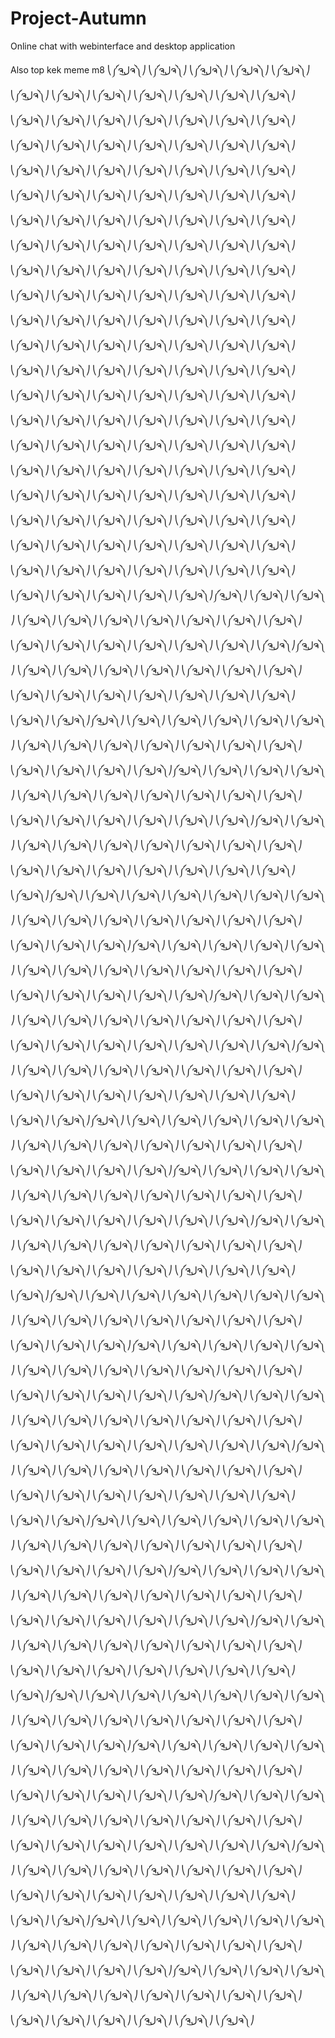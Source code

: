 # Project-Autumn
Online chat with webinterface and desktop application

Also top kek meme m8 ⎝༼ຈل͜ຈ༽⎠ ⎝༼ຈل͜ຈ༽⎠ ⎝༼ຈل͜ຈ༽⎠ ⎝༼ຈل͜ຈ༽⎠ ⎝༼ຈل͜ຈ༽⎠ ⎝༼ຈل͜ຈ༽⎠ ⎝༼ຈل͜ຈ༽⎠ ⎝༼ຈل͜ຈ༽⎠ ⎝༼ຈل͜ຈ༽⎠ ⎝༼ຈل͜ຈ༽⎠ ⎝༼ຈل͜ຈ༽⎠ ⎝༼ຈل͜ຈ༽⎠ ⎝༼ຈل͜ຈ༽⎠ ⎝༼ຈل͜ຈ༽⎠ ⎝༼ຈل͜ຈ༽⎠ ⎝༼ຈل͜ຈ༽⎠ ⎝༼ຈل͜ຈ༽⎠ ⎝༼ຈل͜ຈ༽⎠ ⎝༼ຈل͜ຈ༽⎠ ⎝༼ຈل͜ຈ༽⎠ ⎝༼ຈل͜ຈ༽⎠ ⎝༼ຈل͜ຈ༽⎠ ⎝༼ຈل͜ຈ༽⎠ ⎝༼ຈل͜ຈ༽⎠ ⎝༼ຈل͜ຈ༽⎠ ⎝༼ຈل͜ຈ༽⎠ ⎝༼ຈل͜ຈ༽⎠ ⎝༼ຈل͜ຈ༽⎠ ⎝༼ຈل͜ຈ༽⎠ ⎝༼ຈل͜ຈ༽⎠ ⎝༼ຈل͜ຈ༽⎠ ⎝༼ຈل͜ຈ༽⎠ ⎝༼ຈل͜ຈ༽⎠ ⎝༼ຈل͜ຈ༽⎠ ⎝༼ຈل͜ຈ༽⎠ ⎝༼ຈل͜ຈ༽⎠ ⎝༼ຈل͜ຈ༽⎠ ⎝༼ຈل͜ຈ༽⎠ ⎝༼ຈل͜ຈ༽⎠ ⎝༼ຈل͜ຈ༽⎠ ⎝༼ຈل͜ຈ༽⎠ ⎝༼ຈل͜ຈ༽⎠ ⎝༼ຈل͜ຈ༽⎠ ⎝༼ຈل͜ຈ༽⎠ ⎝༼ຈل͜ຈ༽⎠ ⎝༼ຈل͜ຈ༽⎠ ⎝༼ຈل͜ຈ༽⎠ ⎝༼ຈل͜ຈ༽⎠ ⎝༼ຈل͜ຈ༽⎠ ⎝༼ຈل͜ຈ༽⎠ ⎝༼ຈل͜ຈ༽⎠ ⎝༼ຈل͜ຈ༽⎠ ⎝༼ຈل͜ຈ༽⎠ ⎝༼ຈل͜ຈ༽⎠ ⎝༼ຈل͜ຈ༽⎠ ⎝༼ຈل͜ຈ༽⎠ ⎝༼ຈل͜ຈ༽⎠ ⎝༼ຈل͜ຈ༽⎠ ⎝༼ຈل͜ຈ༽⎠ ⎝༼ຈل͜ຈ༽⎠ ⎝༼ຈل͜ຈ༽⎠ ⎝༼ຈل͜ຈ༽⎠ ⎝༼ຈل͜ຈ༽⎠ ⎝༼ຈل͜ຈ༽⎠ ⎝༼ຈل͜ຈ༽⎠ ⎝༼ຈل͜ຈ༽⎠ ⎝༼ຈل͜ຈ༽⎠ ⎝༼ຈل͜ຈ༽⎠ ⎝༼ຈل͜ຈ༽⎠ ⎝༼ຈل͜ຈ༽⎠ ⎝༼ຈل͜ຈ༽⎠ ⎝༼ຈل͜ຈ༽⎠ ⎝༼ຈل͜ຈ༽⎠ ⎝༼ຈل͜ຈ༽⎠ ⎝༼ຈل͜ຈ༽⎠ ⎝༼ຈل͜ຈ༽⎠ ⎝༼ຈل͜ຈ༽⎠ ⎝༼ຈل͜ຈ༽⎠ ⎝༼ຈل͜ຈ༽⎠ ⎝༼ຈل͜ຈ༽⎠ ⎝༼ຈل͜ຈ༽⎠ ⎝༼ຈل͜ຈ༽⎠ ⎝༼ຈل͜ຈ༽⎠ ⎝༼ຈل͜ຈ༽⎠ ⎝༼ຈل͜ຈ༽⎠ ⎝༼ຈل͜ຈ༽⎠ ⎝༼ຈل͜ຈ༽⎠ ⎝༼ຈل͜ຈ༽⎠ ⎝༼ຈل͜ຈ༽⎠ ⎝༼ຈل͜ຈ༽⎠ ⎝༼ຈل͜ຈ༽⎠ ⎝༼ຈل͜ຈ༽⎠ ⎝༼ຈل͜ຈ༽⎠ ⎝༼ຈل͜ຈ༽⎠ ⎝༼ຈل͜ຈ༽⎠ ⎝༼ຈل͜ຈ༽⎠ ⎝༼ຈل͜ຈ༽⎠ ⎝༼ຈل͜ຈ༽⎠ ⎝༼ຈل͜ຈ༽⎠ ⎝༼ຈل͜ຈ༽⎠ ⎝༼ຈل͜ຈ༽⎠ ⎝༼ຈل͜ຈ༽⎠ ⎝༼ຈل͜ຈ༽⎠ ⎝༼ຈل͜ຈ༽⎠ ⎝༼ຈل͜ຈ༽⎠ ⎝༼ຈل͜ຈ༽⎠ ⎝༼ຈل͜ຈ༽⎠ ⎝༼ຈل͜ຈ༽⎠ ⎝༼ຈل͜ຈ༽⎠ ⎝༼ຈل͜ຈ༽⎠ ⎝༼ຈل͜ຈ༽⎠ ⎝༼ຈل͜ຈ༽⎠ ⎝༼ຈل͜ຈ༽⎠ ⎝༼ຈل͜ຈ༽⎠ ⎝༼ຈل͜ຈ༽⎠ ⎝༼ຈل͜ຈ༽⎠ ⎝༼ຈل͜ຈ༽⎠ ⎝༼ຈل͜ຈ༽⎠ ⎝༼ຈل͜ຈ༽⎠ ⎝༼ຈل͜ຈ༽⎠ ⎝༼ຈل͜ຈ༽⎠ ⎝༼ຈل͜ຈ༽⎠ ⎝༼ຈل͜ຈ༽⎠ ⎝༼ຈل͜ຈ༽⎠ ⎝༼ຈل͜ຈ༽⎠ ⎝༼ຈل͜ຈ༽⎠ ⎝༼ຈل͜ຈ༽⎠ ⎝༼ຈل͜ຈ༽⎠ ⎝༼ຈل͜ຈ༽⎠ ⎝༼ຈل͜ຈ༽⎠ ⎝༼ຈل͜ຈ༽⎠ ⎝༼ຈل͜ຈ༽⎠ ⎝༼ຈل͜ຈ༽⎠ ⎝༼ຈل͜ຈ༽⎠ ⎝༼ຈل͜ຈ༽⎠ ⎝༼ຈل͜ຈ༽⎠ ⎝༼ຈل͜ຈ༽⎠ ⎝༼ຈل͜ຈ༽⎠ ⎝༼ຈل͜ຈ༽⎠ ⎝༼ຈل͜ຈ༽⎠ ⎝༼ຈل͜ຈ༽⎠ ⎝༼ຈل͜ຈ༽⎠ ⎝༼ຈل͜ຈ༽⎠ ⎝༼ຈل͜ຈ༽⎠ ⎝༼ຈل͜ຈ༽⎠ ⎝༼ຈل͜ຈ༽⎠ ⎝༼ຈل͜ຈ༽⎠ ⎝༼ຈل͜ຈ༽⎠ ⎝༼ຈل͜ຈ༽⎠ ⎝༼ຈل͜ຈ༽⎠༼ຈل͜ຈ༽⎠ ⎝༼ຈل͜ຈ༽⎠ ⎝༼ຈل͜ຈ༽⎠ ⎝༼ຈل͜ຈ༽⎠ ⎝༼ຈل͜ຈ༽⎠ ⎝༼ຈل͜ຈ༽⎠ ⎝༼ຈل͜ຈ༽⎠ ⎝༼ຈل͜ຈ༽⎠ ⎝༼ຈل͜ຈ༽⎠ ⎝༼ຈل͜ຈ༽⎠ ⎝༼ຈل͜ຈ༽⎠ ⎝༼ຈل͜ຈ༽⎠ ⎝༼ຈل͜ຈ༽⎠ ⎝༼ຈل͜ຈ༽⎠ ⎝༼ຈل͜ຈ༽⎠ ⎝༼ຈل͜ຈ༽⎠ ⎝༼ຈل͜ຈ༽⎠༼ຈل͜ຈ༽⎠ ⎝༼ຈل͜ຈ༽⎠ ⎝༼ຈل͜ຈ༽⎠ ⎝༼ຈل͜ຈ༽⎠ ⎝༼ຈل͜ຈ༽⎠ ⎝༼ຈل͜ຈ༽⎠ ⎝༼ຈل͜ຈ༽⎠ ⎝༼ຈل͜ຈ༽⎠ ⎝༼ຈل͜ຈ༽⎠ ⎝༼ຈل͜ຈ༽⎠ ⎝༼ຈل͜ຈ༽⎠ ⎝༼ຈل͜ຈ༽⎠ ⎝༼ຈل͜ຈ༽⎠ ⎝༼ຈل͜ຈ༽⎠ ⎝༼ຈل͜ຈ༽⎠ ⎝༼ຈل͜ຈ༽⎠ ⎝༼ຈل͜ຈ༽⎠༼ຈل͜ຈ༽⎠ ⎝༼ຈل͜ຈ༽⎠ ⎝༼ຈل͜ຈ༽⎠ ⎝༼ຈل͜ຈ༽⎠ ⎝༼ຈل͜ຈ༽⎠ ⎝༼ຈل͜ຈ༽⎠ ⎝༼ຈل͜ຈ༽⎠ ⎝༼ຈل͜ຈ༽⎠ ⎝༼ຈل͜ຈ༽⎠ ⎝༼ຈل͜ຈ༽⎠ ⎝༼ຈل͜ຈ༽⎠ ⎝༼ຈل͜ຈ༽⎠ ⎝༼ຈل͜ຈ༽⎠ ⎝༼ຈل͜ຈ༽⎠ ⎝༼ຈل͜ຈ༽⎠ ⎝༼ຈل͜ຈ༽⎠ ⎝༼ຈل͜ຈ༽⎠༼ຈل͜ຈ༽⎠ ⎝༼ຈل͜ຈ༽⎠ ⎝༼ຈل͜ຈ༽⎠ ⎝༼ຈل͜ຈ༽⎠ ⎝༼ຈل͜ຈ༽⎠ ⎝༼ຈل͜ຈ༽⎠ ⎝༼ຈل͜ຈ༽⎠ ⎝༼ຈل͜ຈ༽⎠ ⎝༼ຈل͜ຈ༽⎠ ⎝༼ຈل͜ຈ༽⎠ ⎝༼ຈل͜ຈ༽⎠ ⎝༼ຈل͜ຈ༽⎠ ⎝༼ຈل͜ຈ༽⎠ ⎝༼ຈل͜ຈ༽⎠ ⎝༼ຈل͜ຈ༽⎠ ⎝༼ຈل͜ຈ༽⎠ ⎝༼ຈل͜ຈ༽⎠༼ຈل͜ຈ༽⎠ ⎝༼ຈل͜ຈ༽⎠ ⎝༼ຈل͜ຈ༽⎠ ⎝༼ຈل͜ຈ༽⎠ ⎝༼ຈل͜ຈ༽⎠ ⎝༼ຈل͜ຈ༽⎠ ⎝༼ຈل͜ຈ༽⎠ ⎝༼ຈل͜ຈ༽⎠ ⎝༼ຈل͜ຈ༽⎠ ⎝༼ຈل͜ຈ༽⎠ ⎝༼ຈل͜ຈ༽⎠ ⎝༼ຈل͜ຈ༽⎠ ⎝༼ຈل͜ຈ༽⎠ ⎝༼ຈل͜ຈ༽⎠ ⎝༼ຈل͜ຈ༽⎠ ⎝༼ຈل͜ຈ༽⎠ ⎝༼ຈل͜ຈ༽⎠༼ຈل͜ຈ༽⎠ ⎝༼ຈل͜ຈ༽⎠ ⎝༼ຈل͜ຈ༽⎠ ⎝༼ຈل͜ຈ༽⎠ ⎝༼ຈل͜ຈ༽⎠ ⎝༼ຈل͜ຈ༽⎠ ⎝༼ຈل͜ຈ༽⎠ ⎝༼ຈل͜ຈ༽⎠ ⎝༼ຈل͜ຈ༽⎠ ⎝༼ຈل͜ຈ༽⎠ ⎝༼ຈل͜ຈ༽⎠ ⎝༼ຈل͜ຈ༽⎠ ⎝༼ຈل͜ຈ༽⎠ ⎝༼ຈل͜ຈ༽⎠ ⎝༼ຈل͜ຈ༽⎠ ⎝༼ຈل͜ຈ༽⎠ ⎝༼ຈل͜ຈ༽⎠༼ຈل͜ຈ༽⎠ ⎝༼ຈل͜ຈ༽⎠ ⎝༼ຈل͜ຈ༽⎠ ⎝༼ຈل͜ຈ༽⎠ ⎝༼ຈل͜ຈ༽⎠ ⎝༼ຈل͜ຈ༽⎠ ⎝༼ຈل͜ຈ༽⎠ ⎝༼ຈل͜ຈ༽⎠ ⎝༼ຈل͜ຈ༽⎠ ⎝༼ຈل͜ຈ༽⎠ ⎝༼ຈل͜ຈ༽⎠ ⎝༼ຈل͜ຈ༽⎠ ⎝༼ຈل͜ຈ༽⎠ ⎝༼ຈل͜ຈ༽⎠ ⎝༼ຈل͜ຈ༽⎠ ⎝༼ຈل͜ຈ༽⎠ ⎝༼ຈل͜ຈ༽⎠༼ຈل͜ຈ༽⎠ ⎝༼ຈل͜ຈ༽⎠ ⎝༼ຈل͜ຈ༽⎠ ⎝༼ຈل͜ຈ༽⎠ ⎝༼ຈل͜ຈ༽⎠ ⎝༼ຈل͜ຈ༽⎠ ⎝༼ຈل͜ຈ༽⎠ ⎝༼ຈل͜ຈ༽⎠ ⎝༼ຈل͜ຈ༽⎠ ⎝༼ຈل͜ຈ༽⎠ ⎝༼ຈل͜ຈ༽⎠ ⎝༼ຈل͜ຈ༽⎠ ⎝༼ຈل͜ຈ༽⎠ ⎝༼ຈل͜ຈ༽⎠ ⎝༼ຈل͜ຈ༽⎠ ⎝༼ຈل͜ຈ༽⎠ ⎝༼ຈل͜ຈ༽⎠༼ຈل͜ຈ༽⎠ ⎝༼ຈل͜ຈ༽⎠ ⎝༼ຈل͜ຈ༽⎠ ⎝༼ຈل͜ຈ༽⎠ ⎝༼ຈل͜ຈ༽⎠ ⎝༼ຈل͜ຈ༽⎠ ⎝༼ຈل͜ຈ༽⎠ ⎝༼ຈل͜ຈ༽⎠ ⎝༼ຈل͜ຈ༽⎠ ⎝༼ຈل͜ຈ༽⎠ ⎝༼ຈل͜ຈ༽⎠ ⎝༼ຈل͜ຈ༽⎠ ⎝༼ຈل͜ຈ༽⎠ ⎝༼ຈل͜ຈ༽⎠ ⎝༼ຈل͜ຈ༽⎠ ⎝༼ຈل͜ຈ༽⎠ ⎝༼ຈل͜ຈ༽⎠༼ຈل͜ຈ༽⎠ ⎝༼ຈل͜ຈ༽⎠ ⎝༼ຈل͜ຈ༽⎠ ⎝༼ຈل͜ຈ༽⎠ ⎝༼ຈل͜ຈ༽⎠ ⎝༼ຈل͜ຈ༽⎠ ⎝༼ຈل͜ຈ༽⎠ ⎝༼ຈل͜ຈ༽⎠ ⎝༼ຈل͜ຈ༽⎠ ⎝༼ຈل͜ຈ༽⎠ ⎝༼ຈل͜ຈ༽⎠ ⎝༼ຈل͜ຈ༽⎠ ⎝༼ຈل͜ຈ༽⎠ ⎝༼ຈل͜ຈ༽⎠ ⎝༼ຈل͜ຈ༽⎠ ⎝༼ຈل͜ຈ༽⎠ ⎝༼ຈل͜ຈ༽⎠༼ຈل͜ຈ༽⎠ ⎝༼ຈل͜ຈ༽⎠ ⎝༼ຈل͜ຈ༽⎠ ⎝༼ຈل͜ຈ༽⎠ ⎝༼ຈل͜ຈ༽⎠ ⎝༼ຈل͜ຈ༽⎠ ⎝༼ຈل͜ຈ༽⎠ ⎝༼ຈل͜ຈ༽⎠ ⎝༼ຈل͜ຈ༽⎠ ⎝༼ຈل͜ຈ༽⎠ ⎝༼ຈل͜ຈ༽⎠ ⎝༼ຈل͜ຈ༽⎠ ⎝༼ຈل͜ຈ༽⎠ ⎝༼ຈل͜ຈ༽⎠ ⎝༼ຈل͜ຈ༽⎠ ⎝༼ຈل͜ຈ༽⎠ ⎝༼ຈل͜ຈ༽⎠༼ຈل͜ຈ༽⎠ ⎝༼ຈل͜ຈ༽⎠ ⎝༼ຈل͜ຈ༽⎠ ⎝༼ຈل͜ຈ༽⎠ ⎝༼ຈل͜ຈ༽⎠ ⎝༼ຈل͜ຈ༽⎠ ⎝༼ຈل͜ຈ༽⎠ ⎝༼ຈل͜ຈ༽⎠ ⎝༼ຈل͜ຈ༽⎠ ⎝༼ຈل͜ຈ༽⎠ ⎝༼ຈل͜ຈ༽⎠ ⎝༼ຈل͜ຈ༽⎠ ⎝༼ຈل͜ຈ༽⎠ ⎝༼ຈل͜ຈ༽⎠ ⎝༼ຈل͜ຈ༽⎠ ⎝༼ຈل͜ຈ༽⎠ ⎝༼ຈل͜ຈ༽⎠༼ຈل͜ຈ༽⎠ ⎝༼ຈل͜ຈ༽⎠ ⎝༼ຈل͜ຈ༽⎠ ⎝༼ຈل͜ຈ༽⎠ ⎝༼ຈل͜ຈ༽⎠ ⎝༼ຈل͜ຈ༽⎠ ⎝༼ຈل͜ຈ༽⎠ ⎝༼ຈل͜ຈ༽⎠ ⎝༼ຈل͜ຈ༽⎠ ⎝༼ຈل͜ຈ༽⎠ ⎝༼ຈل͜ຈ༽⎠ ⎝༼ຈل͜ຈ༽⎠ ⎝༼ຈل͜ຈ༽⎠ ⎝༼ຈل͜ຈ༽⎠ ⎝༼ຈل͜ຈ༽⎠ ⎝༼ຈل͜ຈ༽⎠ ⎝༼ຈل͜ຈ༽⎠༼ຈل͜ຈ༽⎠ ⎝༼ຈل͜ຈ༽⎠ ⎝༼ຈل͜ຈ༽⎠ ⎝༼ຈل͜ຈ༽⎠ ⎝༼ຈل͜ຈ༽⎠ ⎝༼ຈل͜ຈ༽⎠ ⎝༼ຈل͜ຈ༽⎠ ⎝༼ຈل͜ຈ༽⎠ ⎝༼ຈل͜ຈ༽⎠ ⎝༼ຈل͜ຈ༽⎠ ⎝༼ຈل͜ຈ༽⎠ ⎝༼ຈل͜ຈ༽⎠ ⎝༼ຈل͜ຈ༽⎠ ⎝༼ຈل͜ຈ༽⎠ ⎝༼ຈل͜ຈ༽⎠ ⎝༼ຈل͜ຈ༽⎠ ⎝༼ຈل͜ຈ༽⎠༼ຈل͜ຈ༽⎠ ⎝༼ຈل͜ຈ༽⎠ ⎝༼ຈل͜ຈ༽⎠ ⎝༼ຈل͜ຈ༽⎠ ⎝༼ຈل͜ຈ༽⎠ ⎝༼ຈل͜ຈ༽⎠ ⎝༼ຈل͜ຈ༽⎠ ⎝༼ຈل͜ຈ༽⎠ ⎝༼ຈل͜ຈ༽⎠ ⎝༼ຈل͜ຈ༽⎠ ⎝༼ຈل͜ຈ༽⎠ ⎝༼ຈل͜ຈ༽⎠ ⎝༼ຈل͜ຈ༽⎠ ⎝༼ຈل͜ຈ༽⎠ ⎝༼ຈل͜ຈ༽⎠ ⎝༼ຈل͜ຈ༽⎠ ⎝༼ຈل͜ຈ༽⎠༼ຈل͜ຈ༽⎠ ⎝༼ຈل͜ຈ༽⎠ ⎝༼ຈل͜ຈ༽⎠ ⎝༼ຈل͜ຈ༽⎠ ⎝༼ຈل͜ຈ༽⎠ ⎝༼ຈل͜ຈ༽⎠ ⎝༼ຈل͜ຈ༽⎠ ⎝༼ຈل͜ຈ༽⎠ ⎝༼ຈل͜ຈ༽⎠ ⎝༼ຈل͜ຈ༽⎠ ⎝༼ຈل͜ຈ༽⎠ ⎝༼ຈل͜ຈ༽⎠ ⎝༼ຈل͜ຈ༽⎠ ⎝༼ຈل͜ຈ༽⎠ ⎝༼ຈل͜ຈ༽⎠ ⎝༼ຈل͜ຈ༽⎠ ⎝༼ຈل͜ຈ༽⎠༼ຈل͜ຈ༽⎠ ⎝༼ຈل͜ຈ༽⎠ ⎝༼ຈل͜ຈ༽⎠ ⎝༼ຈل͜ຈ༽⎠ ⎝༼ຈل͜ຈ༽⎠ ⎝༼ຈل͜ຈ༽⎠ ⎝༼ຈل͜ຈ༽⎠ ⎝༼ຈل͜ຈ༽⎠ ⎝༼ຈل͜ຈ༽⎠ ⎝༼ຈل͜ຈ༽⎠ ⎝༼ຈل͜ຈ༽⎠ ⎝༼ຈل͜ຈ༽⎠ ⎝༼ຈل͜ຈ༽⎠ ⎝༼ຈل͜ຈ༽⎠ ⎝༼ຈل͜ຈ༽⎠ ⎝༼ຈل͜ຈ༽⎠ ⎝༼ຈل͜ຈ༽⎠༼ຈل͜ຈ༽⎠ ⎝༼ຈل͜ຈ༽⎠ ⎝༼ຈل͜ຈ༽⎠ ⎝༼ຈل͜ຈ༽⎠ ⎝༼ຈل͜ຈ༽⎠ ⎝༼ຈل͜ຈ༽⎠ ⎝༼ຈل͜ຈ༽⎠ ⎝༼ຈل͜ຈ༽⎠ ⎝༼ຈل͜ຈ༽⎠ ⎝༼ຈل͜ຈ༽⎠ ⎝༼ຈل͜ຈ༽⎠ ⎝༼ຈل͜ຈ༽⎠ ⎝༼ຈل͜ຈ༽⎠ ⎝༼ຈل͜ຈ༽⎠ ⎝༼ຈل͜ຈ༽⎠ ⎝༼ຈل͜ຈ༽⎠ ⎝༼ຈل͜ຈ༽⎠༼ຈل͜ຈ༽⎠ ⎝༼ຈل͜ຈ༽⎠ ⎝༼ຈل͜ຈ༽⎠ ⎝༼ຈل͜ຈ༽⎠ ⎝༼ຈل͜ຈ༽⎠ ⎝༼ຈل͜ຈ༽⎠ ⎝༼ຈل͜ຈ༽⎠ ⎝༼ຈل͜ຈ༽⎠ ⎝༼ຈل͜ຈ༽⎠ ⎝༼ຈل͜ຈ༽⎠ ⎝༼ຈل͜ຈ༽⎠ ⎝༼ຈل͜ຈ༽⎠ ⎝༼ຈل͜ຈ༽⎠ ⎝༼ຈل͜ຈ༽⎠ ⎝༼ຈل͜ຈ༽⎠ ⎝༼ຈل͜ຈ༽⎠ ⎝༼ຈل͜ຈ༽⎠༼ຈل͜ຈ༽⎠ ⎝༼ຈل͜ຈ༽⎠ ⎝༼ຈل͜ຈ༽⎠ ⎝༼ຈل͜ຈ༽⎠ ⎝༼ຈل͜ຈ༽⎠ ⎝༼ຈل͜ຈ༽⎠ ⎝༼ຈل͜ຈ༽⎠ ⎝༼ຈل͜ຈ༽⎠ ⎝༼ຈل͜ຈ༽⎠ ⎝༼ຈل͜ຈ༽⎠ ⎝༼ຈل͜ຈ༽⎠ ⎝༼ຈل͜ຈ༽⎠ ⎝༼ຈل͜ຈ༽⎠ ⎝༼ຈل͜ຈ༽⎠ ⎝༼ຈل͜ຈ༽⎠ ⎝༼ຈل͜ຈ༽⎠ ⎝༼ຈل͜ຈ༽⎠༼ຈل͜ຈ༽⎠ ⎝༼ຈل͜ຈ༽⎠ ⎝༼ຈل͜ຈ༽⎠ ⎝༼ຈل͜ຈ༽⎠ ⎝༼ຈل͜ຈ༽⎠ ⎝༼ຈل͜ຈ༽⎠ ⎝༼ຈل͜ຈ༽⎠ ⎝༼ຈل͜ຈ༽⎠ ⎝༼ຈل͜ຈ༽⎠ ⎝༼ຈل͜ຈ༽⎠ ⎝༼ຈل͜ຈ༽⎠ ⎝༼ຈل͜ຈ༽⎠ ⎝༼ຈل͜ຈ༽⎠ ⎝༼ຈل͜ຈ༽⎠ ⎝༼ຈل͜ຈ༽⎠ ⎝༼ຈل͜ຈ༽⎠ ⎝༼ຈل͜ຈ༽⎠༼ຈل͜ຈ༽⎠ ⎝༼ຈل͜ຈ༽⎠ ⎝༼ຈل͜ຈ༽⎠ ⎝༼ຈل͜ຈ༽⎠ ⎝༼ຈل͜ຈ༽⎠ ⎝༼ຈل͜ຈ༽⎠ ⎝༼ຈل͜ຈ༽⎠ ⎝༼ຈل͜ຈ༽⎠ ⎝༼ຈل͜ຈ༽⎠ ⎝༼ຈل͜ຈ༽⎠ ⎝༼ຈل͜ຈ༽⎠ ⎝༼ຈل͜ຈ༽⎠ ⎝༼ຈل͜ຈ༽⎠ ⎝༼ຈل͜ຈ༽⎠ ⎝༼ຈل͜ຈ༽⎠ ⎝༼ຈل͜ຈ༽⎠ ⎝༼ຈل͜ຈ༽⎠༼ຈل͜ຈ༽⎠ ⎝༼ຈل͜ຈ༽⎠ ⎝༼ຈل͜ຈ༽⎠ ⎝༼ຈل͜ຈ༽⎠ ⎝༼ຈل͜ຈ༽⎠ ⎝༼ຈل͜ຈ༽⎠ ⎝༼ຈل͜ຈ༽⎠ ⎝༼ຈل͜ຈ༽⎠ ⎝༼ຈل͜ຈ༽⎠ ⎝༼ຈل͜ຈ༽⎠ ⎝༼ຈل͜ຈ༽⎠ ⎝༼ຈل͜ຈ༽⎠ ⎝༼ຈل͜ຈ༽⎠ ⎝༼ຈل͜ຈ༽⎠ ⎝༼ຈل͜ຈ༽⎠ ⎝༼ຈل͜ຈ༽⎠ ⎝༼ຈل͜ຈ༽⎠༼ຈل͜ຈ༽⎠ ⎝༼ຈل͜ຈ༽⎠ ⎝༼ຈل͜ຈ༽⎠ ⎝༼ຈل͜ຈ༽⎠ ⎝༼ຈل͜ຈ༽⎠ ⎝༼ຈل͜ຈ༽⎠ ⎝༼ຈل͜ຈ༽⎠ ⎝༼ຈل͜ຈ༽⎠ ⎝༼ຈل͜ຈ༽⎠ ⎝༼ຈل͜ຈ༽⎠ ⎝༼ຈل͜ຈ༽⎠ ⎝༼ຈل͜ຈ༽⎠ ⎝༼ຈل͜ຈ༽⎠ ⎝༼ຈل͜ຈ༽⎠ ⎝༼ຈل͜ຈ༽⎠ ⎝༼ຈل͜ຈ༽⎠ ⎝༼ຈل͜ຈ༽⎠༼ຈل͜ຈ༽⎠ ⎝༼ຈل͜ຈ༽⎠ ⎝༼ຈل͜ຈ༽⎠ ⎝༼ຈل͜ຈ༽⎠ ⎝༼ຈل͜ຈ༽⎠ ⎝༼ຈل͜ຈ༽⎠ ⎝༼ຈل͜ຈ༽⎠ ⎝༼ຈل͜ຈ༽⎠ ⎝༼ຈل͜ຈ༽⎠ ⎝༼ຈل͜ຈ༽⎠ ⎝༼ຈل͜ຈ༽⎠ ⎝༼ຈل͜ຈ༽⎠ ⎝༼ຈل͜ຈ༽⎠ ⎝༼ຈل͜ຈ༽⎠ ⎝༼ຈل͜ຈ༽⎠ ⎝༼ຈل͜ຈ༽⎠ ⎝༼ຈل͜ຈ༽⎠
